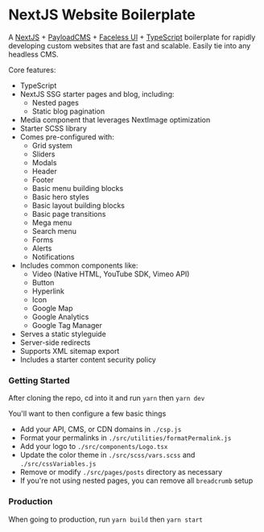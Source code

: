 # NextJS Website Boilerplate

A [NextJS](https://nextjs.org) + [PayloadCMS](https://payloadcms.com) + [Faceless UI](https://faceless-ui.com) + [TypeScript](https://www.typescriptlang.org/) boilerplate for rapidly developing custom websites that are fast and scalable. Easily tie into any headless CMS.

Core features:
  - TypeScript
  - NextJS SSG starter pages and blog, including:
      - Nested pages
      - Static blog pagination
  - Media component that leverages NextImage optimization
  - Starter SCSS library
  - Comes pre-configured with:
    - Grid system
    - Sliders
    - Modals
    - Header
    - Footer
    - Basic menu building blocks
    - Basic hero styles
    - Basic layout building blocks
    - Basic page transitions
    - Mega menu
    - Search menu
    - Forms
    - Alerts
    - Notifications
  - Includes common components like:
    - Video (Native HTML, YouTube SDK, Vimeo API)
    - Button
    - Hyperlink
    - Icon
    - Google Map
    - Google Analytics
    - Google Tag Manager
  - Serves a static styleguide
  - Server-side redirects
  - Supports XML sitemap export
  - Includes a starter content security policy

### Getting Started

After cloning the repo, cd into it and run `yarn` then `yarn dev`

You'll want to then configure a few basic things
  - Add your API, CMS, or CDN domains in `./csp.js`
  - Format your permalinks in `./src/utilities/formatPermalink.js`
  - Add your logo to `./src/components/Logo.tsx`
  - Update the color theme in `./src/scss/vars.scss` and `./src/cssVariables.js`
  - Remove or modify `./src/pages/posts` directory as necessary
  - If you're not using nested pages, you can remove all `breadcrumb` setup

### Production

When going to production, run `yarn build` then `yarn start`
